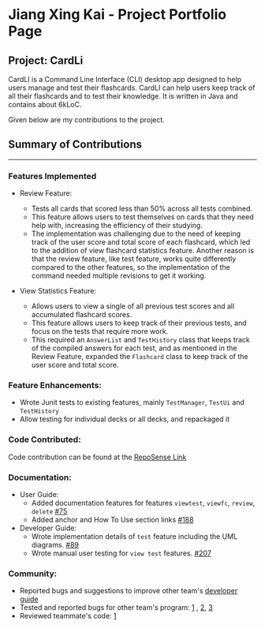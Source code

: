 # Jiang Xing Kai - Project Portfolio Page

## Project: CardLi

CardLI is a Command Line Interface (CLI) desktop app designed to help users manage and test their flashcards. CardLI can
help users keep track of all their flashcards and to test their knowledge. It is written in Java and contains about
6kLoC.

Given below are my contributions to the project.

## Summary of Contributions

---

### Features Implemented

- Review Feature:
    - Tests all cards that scored less than 50% across all tests combined.
    - This feature allows users to test themselves on cards that they need help with, increasing the efficiency of their
      studying.
    - The implementation was challenging due to the need of keeping track of the user score and total score of each
      flashcard, which led to the addition of view flashcard statistics feature. Another reason is that the review
      feature, like test feature, works quite differently compared to the other features, so the implementation of the
      command needed multiple revisions to get it working.


- View Statistics Feature:
    - Allows users to view a single of all previous test scores and all accumulated flashcard scores.
    - This feature allows users to keep track of their previous tests, and focus on the tests that require more work.
    - This required an `AnswerList` and `TestHistory` class that keeps track of the compiled answers for each test, and
      as mentioned in the Review Feature, expanded the `Flashcard` class to keep track of the user score and total
      score.

### Feature Enhancements:

- Wrote Junit tests to existing features, mainly `TestManager`, `TestUi` and `TestHistory`
- Allow testing for individual decks or all decks, and repackaged it

### Code Contributed:

Code contribution can be found at the
[RepoSense Link](https://nus-cs2113-ay2122s1.github.io/tp-dashboard/?search=xkisxk&sort=groupTitle&sortWithin=title&since=2021-09-25&timeframe=commit&mergegroup=&groupSelect=groupByRepos&breakdown=false&tabOpen=true&tabType=authorship&tabAuthor=xkisxk&tabRepo=AY2122S1-CS2113T-F12-1%2Ftp%5Bmaster%5D&authorshipIsMergeGroup=false&authorshipFileTypes=docs~functional-code~test-code~other&authorshipIsBinaryFileTypeChecked=false)

### Documentation:

- User Guide:
    - Added documentation features for features `viewtest`, `viewfc`, `review`, `delete`
      [#75](https://github.com/AY2122S1-CS2113T-F12-1/tp/commit/a1d5f600678dce14bbf3438fbfbe8e78641ef377)
    - Added anchor and How To Use section
      links [#188](https://github.com/AY2122S1-CS2113T-F12-1/tp/pull/188/commits/9914206a06c69f1d155fb8045015280d199e1ee7)
- Developer Guide:
    - Wrote implementation details of `test` feature including the UML diagrams.
      [#89](https://github.com/AY2122S1-CS2113T-F12-1/tp/commit/1c3adf0706446b7a775c1ba744394abfbf5edba8)
    - Wrote manual user testing for `view test`
      features. [#207](https://github.com/AY2122S1-CS2113T-F12-1/tp/commit/052ae91db88e401c109b33c6ebee83f14977b0ce)

### Community:

- Reported bugs and suggestions to improve other team's
  [developer guide](https://github.com/nus-cs2113-AY2122S1/tp/pull/1/files)
- Tested and reported bugs for other team's program: [1](https://github.com/xkisxk/ped/issues/1)
  , [2](https://github.com/xkisxk/ped/issues/2),
  [3](https://github.com/xkisxk/ped/issues/3)
- Reviewed teammate's code: [1](https://github.com/AY2122S1-CS2113T-F12-1/tp/pull/191)


